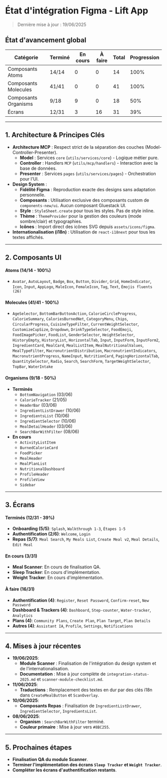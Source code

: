 # État d'intégration Figma - Lift App

> Dernière mise à jour : 19/06/2025

## État d'avancement global

| Catégorie          | Terminé | En cours | À faire | Total | Progression |
| ------------------ | ------- | -------- | ------- | ----- | ----------- |
| Composants Atoms     | 14/14   | 0        | 0       | 14    | 100%       |
| Composants Molecules | 41/41   | 0        | 0       | 41    | 100%       |
| Composants Organisms | 9/18    | 9        | 0       | 18    | 50%        |
| Écrans             | 12/31   | 3        | 16      | 31    | 39%        |

---

## 1. Architecture & Principes Clés

-   **Architecture MCP** : Respect strict de la séparation des couches (Model-Controller-Presenter).
    -   **Model** : Services `core` (`utils/services/core`) - Logique métier pure.
    -   **Controller** : Handlers `MCP` (`utils/mcp/handlers`) - Interaction avec la base de données.
    -   **Presenter** : Services `pages` (`utils/services/pages`) - Orchestration pour l'UI.
-   **Design System** :
    -   **Fidélité Figma** : Reproduction exacte des designs sans adaptation personnelle.
    -   **Composants** : Utilisation exclusive des composants custom de `components-new/ui`. Aucun composant Gluestack UI.
    -   **Style** : `StyleSheet.create` pour tous les styles. Pas de style inline.
    -   **Thème** : `ThemeProvider` pour la gestion des couleurs (mode sombre/clair) et typographies.
    -   **Icônes** : Import direct des icônes SVG depuis `assets/icons/figma`.
-   **Internationalisation (i18n)** : Utilisation de `react-i18next` pour tous les textes affichés.

---

## 2. Composants UI

#### Atoms (14/14 - 100%)

-   `Avatar`, `AutoLayout`, `Badge`, `Box`, `Button`, `Divider`, `Grid`, `HomeIndicator`, `Icon`, `Input`, `AppLogo`, `MaleIcon`, `FemaleIcon`, `Tag`, `Text`, `Émojis fluents (26)`

#### Molecules (41/41 - 100%)

-   `AgeSelector`, `BottomBarButtonAction`, `CalorieCircleProgress`, `CalorieSummary`, `CaloriesBurnedNet`, `CategoryMenu`, `Chips`, `CircularProgress`, `CuisineTypeFilter`, `CurrentWeightSelector`, `CustomizeCupSize`, `Dropdown`, `DrinkTypeSelector`, `FoodEmoji`, `FoodImagePicker`, `FoodList`, `GenderSelector`, `HeightSelector`, `HistoryEmpty`, `HistoryList`, `HorizontalTab`, `Input`, `InputForm`, `InputForm2`, `IngredientCard`, `MealCard`, `MealListItem`, `MealNutritionalValues`, `MealTypeFilter`, `MacronutrientDistribution`, `MacronutrientIndicators`, `MacronutrientProgress`, `NameInput`, `NutritionCard`, `PagingHorizontalTab`, `QuantitySelector`, `Radio`, `Search`, `SearchForm`, `TargetWeightSelector`, `TopBar`, `WaterIntake`

#### Organisms (9/18 - 50%)

-   **Terminés**
    -   `BottomNavigation` (03/06)
    -   `CalorieTracker` (21/05)
    -   `HeaderBar` (03/06)
    -   `IngredientListDrawer` (10/06)
    -   `IngredientsList` (10/06)
    -   `IngredientSelector` (10/06)
    -   `MealDetailHeader` (03/06)
    -   `SearchBarWithFilter` (08/06)
-   **En cours**
    -   `ActivityListItem`
    -   `BurnedCalorieCard`
    -   `FoodPicker`
    -   `MealHeader`
    -   `MealPlanList`
    -   `NutritionalDashboard`
    -   `ProfileHeader`
    -   `ProfileView`
    -   `Sidebar`

---

## 3. Écrans

#### Terminés (12/31 - 39%)

-   **Onboarding (5/5)**: `Splash`, `Walkthrough 1-3`, `Étapes 1-5`
-   **Authentification (2/6)**: `Welcome`, `Login`
-   **Repas (5/7)**: `Meal Search`, `My Meals List`, `Create Meal v2`, `Meal Details`, `Edit Meal`

#### En cours (3/31)

-   **Meal Scanner**: En cours de finalisation QA.
-   **Sleep Tracker**: En cours d'implémentation.
-   **Weight Tracker**: En cours d'implémentation.

#### À faire (16/31)

-   **Authentification (4)**: `Register`, `Reset Password`, `Confirm-reset`, `New Password`
-   **Dashboard & Trackers (4)**: `Dashboard`, `Step-counter`, `Water-tracker`, `Analytics`
-   **Plans (4)**: `Community Plans`, `Create Plan`, `Plan Target`, `Plan Details`
-   **Autres (4)**: `Assistant IA`, `Profile`, `Settings`, `Notifications`

---

## 4. Mises à jour récentes

-   **19/06/2025**:
    -   **Module Scanner** : Finalisation de l'intégration du design system et de l'internationalisation.
    -   **Documentation** : Mise à jour complète de `integration-status-2025.md` et `scanner-module-checklist.md`.
-   **11/06/2025**:
    -   **Traductions** : Remplacement des textes en dur par des clés i18n dans `CreateMealButton` et `ScanOverlay`.
-   **10/06/2025**:
    -   **Composants Repas** : Finalisation de `IngredientListDrawer`, `IngredientSelector`, `IngredientsList`.
-   **08/06/2025**:
    -   **Organism** : `SearchBarWithFilter` terminé.
    -   **Couleur primaire** : Mise à jour vers `#8BC255`.

---

## 5. Prochaines étapes

-   **Finalisation QA du module Scanner**.
-   **Terminer l'implémentation des écrans `Sleep Tracker` et `Weight Tracker`**.
-   **Compléter les écrans d'authentification restants**.
